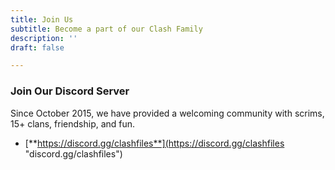 ```yaml
---
title: Join Us
subtitle: Become a part of our Clash Family
description: ''
draft: false

---
```

### Join Our Discord Server

Since October 2015, we have provided a welcoming community with scrims, 15+ clans, friendship, and fun.

* [**https://discord.gg/clashfiles**](https://discord.gg/clashfiles "discord.gg/clashfiles")
